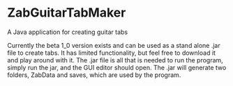 # ZabGuitarTabMaker
A Java application for creating guitar tabs

Currently the beta 1_0 version exists and can be used as a stand alone .jar file to create tabs.
It has limited functionality, but feel free to download it and play around with it.
The .jar file is all that is needed to run the program, simply run the jar, and the GUI editor should open.
The .jar will generate two folders, ZabData and saves, which are used by the program.
